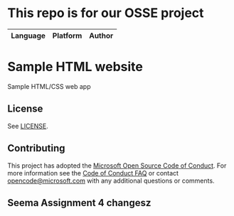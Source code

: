 # This repo is for our OSSE project

| Language | Platform | Author |
| -------- | --------|--------|


# Sample HTML website 

Sample HTML/CSS web app 

## License

See [LICENSE](LICENSE).


## Contributing
This project has adopted the [Microsoft Open Source Code of Conduct](https://opensource.microsoft.com/codeofconduct/).
For more information see the [Code of Conduct FAQ](https://opensource.microsoft.com/codeofconduct/faq/) or
contact [opencode@microsoft.com](mailto:opencode@microsoft.com) with any additional questions or comments.

## Seema Assignment 4 changesz

